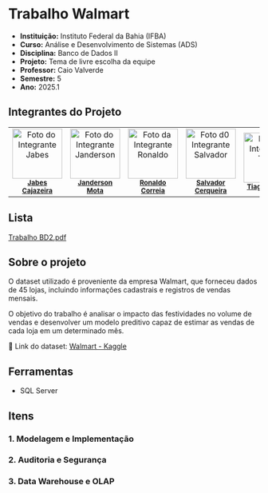 # Trabalho Walmart
- **Instituição:** Instituto Federal da Bahia (IFBA)
- **Curso:** Análise e Desenvolvimento de Sistemas (ADS)
- **Disciplina:** Banco de Dados II
- **Projeto:** Tema de livre escolha da equipe
- **Professor:** Caio Valverde
- **Semestre:** 5
- **Ano:** 2025.1

## Integrantes do Projeto

<table>
  <tr>
    <td align="center">
      <img src="https://avatars.githubusercontent.com/u/118413268?v=4" width="100px;" alt="Foto do Integrante Jabes"/><br />
      <sub><b><a href="https://github.com/MrJabes762">Jabes Cajazeira</a></b></sub>
    </td>
    <td align="center">
      <img src="https://avatars.githubusercontent.com/u/80362674?v=4" width="100px;" alt="Foto do Integrante Janderson"/><br />
      <sub><b><a href="https://github.com/JandersonMota">Janderson Mota</a></b></sub>
    </td>
    <td align="center">
      <img src="https://avatars.githubusercontent.com/u/129338943?v=4" width="100px;" alt="Foto da Integrante Ronaldo"/><br />
      <sub><b><a href="https://github.com/Ronaldo-Correia">Ronaldo Correia</a></b></sub>
    </td>
    <td align="center">
      <img src="https://avatars.githubusercontent.com/u/114778311?v=4" width="100px;" alt="Foto d0 Integrante Salvador"/><br />
      <sub><b><a href="https://github.com/SalvadorCerqueiraJr">Salvador Cerqueira</a></b></sub>
    </td>
    <td align="center">
      <img src="https://avatars.githubusercontent.com/u/102630544?v=4" width="100px;" alt="Foto do Integrante Tiago"/><br />
      <sub><b><a href="https://github.com/tiagopassos9">Tiago Passos</a></b></sub>
    </td>
  </tr>
</table>

## Lista

[Trabalho BD2.pdf](https://github.com/user-attachments/files/21988418/Trabalho.BD2.pdf)

## Sobre o projeto
O dataset utilizado é proveniente da empresa Walmart, que forneceu dados de 45 lojas, incluindo informações cadastrais e registros de vendas mensais.

O objetivo do trabalho é analisar o impacto das festividades no volume de vendas e desenvolver um modelo preditivo capaz de estimar as vendas de cada loja em um determinado mês.

🔗 Link do dataset: [Walmart - Kaggle](https://www.kaggle.com/datasets/uelitonviana/walmart)

## Ferramentas
- SQL Server

## Itens
### 1. Modelagem e Implementação

### 2. Auditoria e Segurança

### 3. Data Warehouse e OLAP
